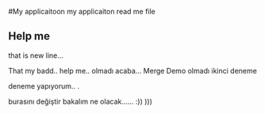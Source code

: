#My applicaitoon
my applicaiton read me file

## Help me 

that is new line... 

That my badd.. 
help me.. 
olmadı acaba...
Merge Demo olmadı ikinci deneme

deneme yapıyorum.. .

burasını değiştir bakalım ne olacak...... :)) ))) 